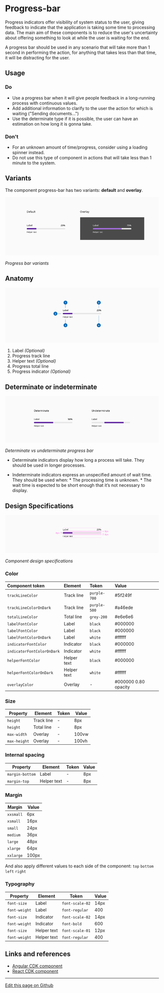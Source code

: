 # Progress-bar

Progress indicators offer visibility of system status to the user, giving feedback to indicate that the application is taking some time to processing data. The main aim of these components is to reduce the user's uncertainty about offering something to look at while the user is waiting for the end.

A progress bar should be used in any scenario that will take more than 1 second in performing the action, for anything that takes less than that time, it will be distracting for the user.

## Usage

### Do

* Use a progress bar when it will give people feedback in a long-running process with continuous values.
* Add additional information to clarify to the user the action for which is waiting ("Sending documents...")
* Use the determinate type if it is possible, the user can have an estimation on how long it is gonna take.

### Don't

* For an unknown amount of time/progress, consider using a loading spinner instead.
* Do not use this type of component in actions that will take less than 1 minute to the system.


## Variants

The component progress-bar has two variants: **default** and **overlay**.

![Progress bar variants](images/progress_variants.png)

_Progress bar variants_

## Anatomy

![Component anatomy](images/progress_anatomy.png)

1. Label _(Optional)_
2. Progress track line
3. Helper text _(Optional)_
4. Progress total line
5. Progress indicator _(Optional)_

## Determinate or indeterminate   
 
![Determinate vs undeterminate progress bar](images/progress_determinate_undeterminate.png)

_Determinate vs undeterminate progress bar_

* Determinate indicators display how long a process will take. They should be used in longer processes.

* Indeterminate indicators express an unspecified amount of wait time. They should be used when:
        * The processing time is unknown.
        * The wait time is expected to be short enough that it’s not necessary to display.   

## Design Specifications

![Component design specifications](images/progress_specs.png)

_Component design specifications_

### Color

| Component token            | Element                   | Token             | Value      |
| :------------------------- | :------------------------ | :---------------- | :--------- |
| `trackLineColor`           | Track line                | `purple-700`      | #5f249f    |
| `trackLineColorOnDark`     | Track line                | `purple-500`      | #a46ede    |
| `totalLineColor`           | Total line                | `grey-200`        | #e6e6e6    |
| `labelFontColor`           | Label                     | `black`           | #000000    |
| `labelFontColor`           | Label                     | `black`           | #000000    |
| `labelFontColorOnDark`     | Label                     | `white`           | #ffffff    |
| `indicatorFontColor`       | Indicator                 | `black`           | #000000	  |
| `indicatorFontColorOnDark` | Indicator                 | `white`           | #ffffff	  |
| `helperFontColor`          | Helper text               | `black`           | #000000	  |
| `helperFontColorOnDark`    | Helper text               | `white`           | #ffffff	  |
| `overlayColor`             | Overlay                   | -                 | #000000 0.80 opacity	  |

### Size

| Property        | Element                      | Token            | Value     |
| --------------- | ---------------------------- | ---------------- | --------- |
| `height`        | Track line                   | -                | 8px       |
| `height`        | Total line                   | -                | 8px       |
| `max-width`     | Overlay                      | -                | 100vw     |
| `max-height`    | Overlay                      | -                | 100vh     |

### Internal spacing

| Property        | Element                      | Token            | Value     |
| --------------- | ---------------------------- | ---------------- | --------- |
| `margin-bottom` | Label                        | -                | 8px       |
| `margin-top`    | Helper text                  | -                | 8px       |

### Margin

| Margin | Value |
-- | --
```xxsmall``` | 6px
```xsmall``` | 16px
```small``` | 24px
```medium``` | 36px
```large``` | 48px
```xlarge``` | 64px
```xxlarge``` | 100px

And also apply different values to each side of the component:
```top``` ```bottom``` ```left``` ```right```

### Typography

| Property        | Element          | Token            | Value     |
| --------------- | ---------------- | ---------------- | --------- |
| `font-size`     | Label            | `font-scale-02`  | 14px      |
| `font-weight`   | Label            | `font-regular`   | 400       |
| `font-size`     | Indicator        | `font-scale-02`  | 14px      |
| `font-weight`   | Indicator        | `font-bold`      | 600       |
| `font-size`     | Helper text      | `font-scale-01`  | 12px      |
| `font-weight`   | Helper text      | `font-regular`   | 400       |



## Links and references

* [Angular CDK component](https://developer.dxc.com/tools/angular/next/#/components/progressbar)
* [React CDK component](https://developer.dxc.com/tools/react/next/#/components/progressBar)

____________________________________________________________

[Edit this page on Github](https://github.com/dxc-technology/halstack-style-guide/blob/master/guidelines/components/progressbar/README.md)
